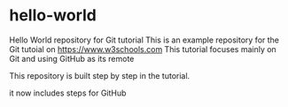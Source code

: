 # hello-world
Hello World repository for Git tutorial
This is an example repository for the Git tutoial on https://www.w3schools.com
This tutorial focuses mainly on Git and using GitHub as its remote

This repository is built step by step in the tutorial.

it now includes steps for GitHub
